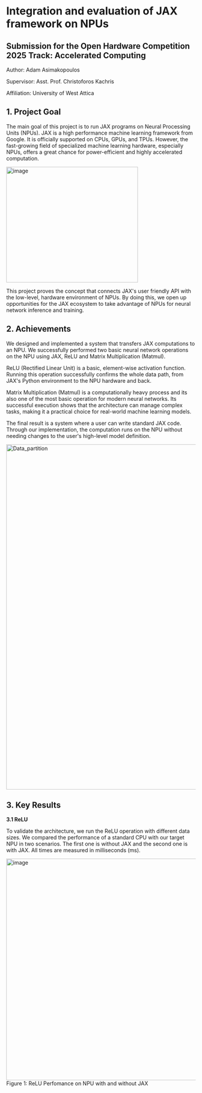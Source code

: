 # Integration and evaluation of JAX framework on NPUs
## Submission for the Open Hardware Competition 2025 Track: Accelerated Computing
Author: Adam Asimakopoulos

Supervisor: Asst. Prof. Christoforos Kachris

Affiliation: University of West Attica


## 1. Project Goal
 The main goal of this project is to run JAX programs on
 Neural Processing Units (NPUs). JAX is a high
performance machine learning framework from Google. It
 is officially supported on CPUs, GPUs, and TPUs.
 However, the fast-growing field of specialized machine
 learning hardware, especially NPUs, offers a great chance
 for power-efficient and highly accelerated computation.

<img width="350" height="308" alt="image" src="https://github.com/user-attachments/assets/4214b5e7-05b4-42af-b979-a712ec539cef" />



This project proves the concept that connects JAX's user
friendly API with the low-level, hardware environment of
 NPUs. By doing this, we open up opportunities for the JAX
 ecosystem to take advantage of NPUs for neural network
 inference and training. 

## 2. Achievements
We designed and implemented a system that transfers JAX computations to an NPU. We successfully performed two basic neural network operations on the NPU using JAX, ReLU and Matrix Multiplication (Matmul). 

ReLU (Rectified Linear Unit) is a basic, element-wise activation function. Running this operation successfully confirms the whole data path, from JAX's Python environment to the NPU hardware and back. 

Matrix Multiplication (Matmul) is a computationally heavy process and its also one of the most basic operation for modern neural networks. Its successful execution shows that the architecture can manage complex tasks, making it a practical choice for real-world machine learning models. 

The final result is a system where a user can write standard JAX code. Through our implementation, the computation runs on the NPU without needing changes to the user's high-level model definition. 

 <img width="3840" height="919" alt="Data_partition" src="https://github.com/user-attachments/assets/782c0100-014d-44c6-9e37-66cb40827e98" />

## 3. Key Results
**3.1 ReLU**

To validate the architecture, we run the ReLU operation with different data sizes. We compared the performance of a standard CPU with our target NPU in two scenarios. The first one is without JAX and the second one is with JAX. All times are measured in milliseconds (ms). 

<img width="989" height="590" alt="image" src="https://github.com/user-attachments/assets/d37d0ade-6f3e-469d-bad8-7c9437589827" />
Figure 1: ReLU Perfomance on NPU with and without JAX
